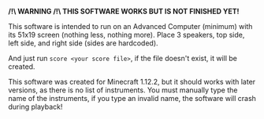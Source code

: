 **/!\ WARNING /!\ THIS SOFTWARE WORKS BUT IS NOT FINISHED YET!**

This software is intended to run on an Advanced Computer (minimum) with its 51x19 screen (nothing less, nothing more).
Place 3 speakers, top side, left side, and right side (sides are hardcoded).

And just run `score <your score file>`, if the file doesn't exist, it will be created.

This software was created for Minecraft 1.12.2, but it should works with later versions, as there is no list of instruments.
You must manually type the name of the instruments, if you type an invalid name, the software will crash during playback!
